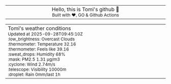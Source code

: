 
<div align="center">
<table>
<tbody>
<td align="center">
<img width="2000" height="0"><br>
Hello, this is Tomi's github 👋<br>
<sup>Built with ❤️, GO & Github Actions</sup><br>
<img width="2000" height="0">
</td>
</tbody>
</table>
</div>
<table>
<tbody>
<td align="left">
<img width="2000" height="0"><br>
Tomi's weather conditions<br>
<sup>Updated at 2025-09-28T09:45:10Z</sup><br>
<sup>:low_brightness: Overcast Clouds</sup><br>
<sup>:thermometer: Temperature 32.16 </sup><br>
<sup>:thermometer: Feels like 39.16</sup><br>
<sup>:sweat_drops: Humidity 68%</sup><br>
<sup>:mask: PM2.5 1.31 μg/m3</sup><br>
<sup>:cyclone: Wind 2.74m/s </sup><br>
<sup>:telescope: Visibility 10000m </sup><br>
<sup>:droplet: Rain 0mm/last 1h </sup><br>
<img width="2000" height="0">
</td>
<td align="left">
<img width="2000" height="0"><br>
<br>
<img width="2000" height="0">
</td>
</tbody>
</table>
</div>
    